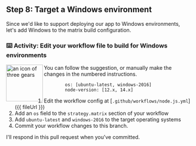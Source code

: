 
## Step 8: Target a Windows environment

Since we'd like to support deploying our app to Windows environments, let's add Windows to the matrix build configuration.

### :keyboard: Activity: Edit your workflow file to build for Windows environments

<img alt="an icon of three gears" align="left" width="100" height="100" src="https://user-images.githubusercontent.com/6351798/88591917-5ca0f180-d01a-11ea-8ed2-219aa3392cf2.png">

You can follow the suggestion, or manually make the changes in the numbered instructions.

```suggestion
        os: [ubuntu-latest, windows-2016]
        node-version: [12.x, 14.x]
```

1. Edit the workflow config at [`.github/workflows/node.js.yml`]({{ fileUrl }})
2. Add an `os` field to the `strategy.matrix` section of your workflow
3. Add `ubuntu-latest` and `windows-2016` to the target operating systems
4. Commit your workflow changes to this branch.

I'll respond in this pull request when you've committed.
